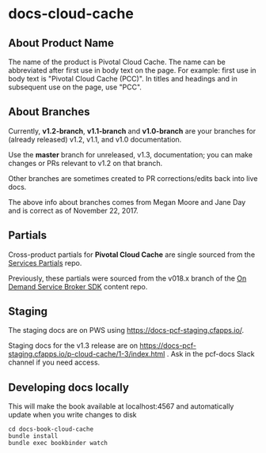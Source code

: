 # docs-cloud-cache

## About Product Name

The name of the product is Pivotal Cloud Cache. 
The name can be abbreviated after first use in body text on the page.
For example: first use in body text is "Pivotal Cloud Cache (PCC)". 
In titles and headings and in subsequent use on the page, use "PCC".

## About Branches 

Currently, **v1.2-branch**, **v1.1-branch** and **v1.0-branch** are your branches for (already released) v1.2, v1.1, and v1.0 documentation.

Use the **master** branch for unreleased, v1.3, documentation; you can make changes or PRs relevant to v1.2 on that branch.

Other branches are sometimes created to PR corrections/edits back into live docs.

The above info about branches comes from Megan Moore and Jane Day and is correct as of November 22, 2017.

## Partials

Cross-product partials for **Pivotal Cloud Cache** are single sourced from the [Services Partials](https://github.com/pivotal-cf/docs-services-partials) repo.

Previously, these partials were sourced from the v018.x branch of the [On Demand Service Broker SDK](https://github.com/pivotal-cf/docs-on-demand-service-broker/tree/v0.18.x) content repo.

## Staging

The staging docs are on PWS using https://docs-pcf-staging.cfapps.io/.

Staging docs for the v1.3 release are on https://docs-pcf-staging.cfapps.io/p-cloud-cache/1-3/index.html . 
Ask in the pcf-docs Slack channel if you need access.

## Developing docs locally

This will make the book available at localhost:4567 and automatically update when you write changes to disk

```
cd docs-book-cloud-cache
bundle install
bundle exec bookbinder watch

```

